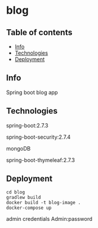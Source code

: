 # blog
## Table of contents
* [Info](#info)
* [Technologies](#technologies)
* [Deployment](#deployment)
## Info
Spring boot blog app
## Technologies
spring-boot:2.7.3

spring-boot-security:2.7.4

mongoDB

spring-boot-thymeleaf:2.7.3
## Deployment
```
cd blog
gradlew build
docker build -t blog-image .
docker-compose up
```

admin credentials  Admin:password
